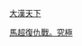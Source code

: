 [大漢天下](http://reganlu007.github.io/san11/scenario/大漢天下)

[馬超復仇戰。究極](http://reganlu007.github.io/san11/scenario/馬超復仇戰。究極)
